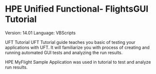 # HPE Unified Functional- FlightsGUI Tutorial

Version: 14.01
Language: VBScripts

UFT Tutorial
UFT Tutorial guide teaches you basic of testing your applications with UFT.
It will familiarize you with process of creating and running automated GUI tests and analyzing the run results.

HPE MyFlight Sample Application was used in tutorial to test and analyze run results.
